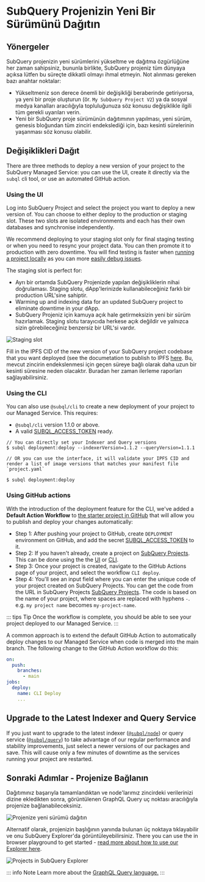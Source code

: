 # SubQuery Projenizin Yeni Bir Sürümünü Dağıtın

## Yönergeler

SubQuery projenizin yeni sürümlerini yükseltme ve dağıtma özgürlüğüne her zaman sahipsiniz, bununla birlikte, SubQuery projeniz tüm dünyaya açıksa lütfen bu süreçte dikkatli olmayı ihmal etmeyin. Not alınması gereken bazı anahtar noktalar:

- Yükseltmeniz son derece önemli bir değişikliği beraberinde getiriyorsa, ya yeni bir proje oluşturun (ör. `My SubQuery Project V2`) ya da sosyal medya kanalları aracılığıyla topluluğunuza söz konusu değişiklikle ilgili tüm gerekli uyarıları verin.
- Yeni bir SubQuery proje sürümünün dağıtımının yapılması, yeni sürüm, genesis bloğundan tüm zinciri endekslediği için, bazı kesinti sürelerinin yaşanması söz konusu olabilir.

## Değişiklikleri Dağıt

There are three methods to deploy a new version of your project to the SubQuery Managed Service: you can use the UI, create it directly via the `subql` cli tool, or use an automated GitHub action.

### Using the UI

Log into SubQuery Project and select the project you want to deploy a new version of. You can choose to either deploy to the production or staging slot. These two slots are isolated environments and each has their own databases and synchronise independently.

We recommend deploying to your staging slot only for final staging testing or when you need to resync your project data. You can then promote it to production with zero downtime. You will find testing is faster when [running a project locally](../run_publish/run.md) as you can more [easily debug issues](../academy/tutorials_examples/debug-projects.md).

The staging slot is perfect for:

- Ayrı bir ortamda SubQuery Projenizde yapılan değişikliklerin nihai doğrulaması. Staging slotu, dApp'lerinizde kullanabileceğiniz farklı bir production URL'sine sahiptir.
- Warming up and indexing data for an updated SubQuery project to eliminate downtime in your dApp.
- SubQuery Projeniz için kamuya açık hale getirmeksizin yeni bir sürüm hazırlamak. Staging slotu tarayıcıda herkese açık değildir ve yalnızca sizin görebileceğiniz benzersiz bir URL'si vardır.

![Staging slot](/assets/img/staging_slot.png)

Fill in the IPFS CID of the new version of your SubQuery project codebase that you want deployed (see the documetation to publish to IPFS [here](./publish.md). Bu, mevcut zincirin endekslenmesi için geçen süreye bağlı olarak daha uzun bir kesinti süresine neden olacaktır. Buradan her zaman ilerleme raporları sağlayabilirsiniz.

### Using the CLI

You can also use `@subql/cli` to create a new deployment of your project to our Managed Service. This requires:

- `@subql/cli` version 1.1.0 or above.
- A valid [SUBQL_ACCESS_TOKEN](../run_publish/ipfs.md#prepare-your-subql-access-token) ready.

```shell
// You can directly set your Indexer and Query versions
$ subql deployment:deploy --indexerVersion=1.1.2 --queryVersion=1.1.1

// OR you can use the interface, it will validate your IPFS CID and render a list of image versions that matches your manifest file `project.yaml`

$ subql deployment:deploy
```

### Using GitHub actions

With the introduction of the deployment feature for the CLI, we've added a **Default Action Workflow** to [the starter project in GitHub](https://github.com/subquery/subql-starter/blob/main/Polkadot/Polkadot-starter/.github/workflows/cli-deploy.yml) that will allow you to publish and deploy your changes automatically:

- Step 1: After pushing your project to GitHub, create `DEPLOYMENT` environment on GitHub, and add the secret [SUBQL_ACCESS_TOKEN](../run_publish/ipfs.md#prepare-your-subql-access-token) to it.
- Step 2: If you haven't already, create a project on [SubQuery Projects](https://project.subquery.network). This can be done using the the [UI](#using-the-ui) or [CLI](#using-the-cli).
- Step 3: Once your project is created, navigate to the GitHub Actions page of your project, and select the workflow `CLI deploy`.
- Step 4: You'll see an input field where you can enter the unique code of your project created on SubQuery Projects. You can get the code from the URL in SubQuery Projects [SubQuery Projects](https://project.subquery.network). The code is based on the name of your project, where spaces are replaced with hyphens `-`. e.g. `my project name` becomes `my-project-name`.

::: tips Tip
Once the workflow is complete, you should be able to see your project deployed to our Managed Service.
:::

A common approach is to extend the default GitHub Action to automatically deploy changes to our Managed Service when code is merged into the main branch. The following change to the GitHub Action workflow do this:

```yml
on:
  push:
    branches:
      - main
jobs:
  deploy:
    name: CLI Deploy
    ...
```

## Upgrade to the Latest Indexer and Query Service

If you just want to upgrade to the latest indexer ([`@subql/node`](https://www.npmjs.com/package/@subql/node)) or query service ([`@subql/query`](https://www.npmjs.com/package/@subql/query)) to take advantage of our regular performance and stability improvements, just select a newer versions of our packages and save. This will cause only a few minutes of downtime as the services running your project are restarted.

## Sonraki Adımlar - Projenize Bağlanın

Dağıtımınız başarıyla tamamlandıktan ve node'larımız zincirdeki verilerinizi dizine ekledikten sonra, görüntülenen GraphQL Query uç noktası aracılığıyla projenize bağlanabileceksiniz.

![Projenize yeni sürümü dağıtın](/assets/img/projects-deploy-sync.png)

Alternatif olarak, projenizin başlığının yanında bulunan üç noktaya tıklayabilir ve onu SubQuery Explorer'da görüntüleyebilirsiniz. There you can use the in browser playground to get started - [read more about how to use our Explorer here](../run_publish/query.md).

![Projects in SubQuery Explorer](/assets/img/projects-explorer.png)

::: info Note Learn more about the [GraphQL Query language.](./graphql.md) :::
